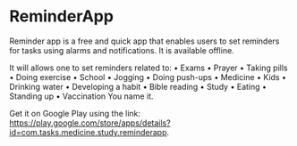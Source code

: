 # ReminderApp

Reminder app is a free and quick app that enables users to set reminders for tasks using alarms and notifications. It is available offline.

It will allows one to set reminders related to:
•	Exams
•	Prayer
•	Taking pills
•	Doing exercise
•	School
•	Jogging
•	Doing push-ups
•	Medicine
•	Kids
•	Drinking water
•	Developing a habit
•	Bible reading
•	Study
•	Eating
•	Standing up
•	Vaccination
You name it.

Get it on Google Play using the link: https://play.google.com/store/apps/details?id=com.tasks.medicine.study.reminderapp.
